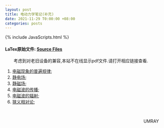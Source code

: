 ```yaml
---
layout: post
title: 电动力学笔记(补充)
date: 2021-11-29 T0:00:00 +08:00
categories: posts
---
```


{% include JavaScripts.html %}

#### LaTex原始文件: [Source Files](https://github.com/Umaru-Xi/Umaru-Xi.github.io/releases/download/Electrodynamics_Second_Note/Electrodynamics_Second_Note.tar.xz) ####  

&emsp;&emsp;考虑到对老旧设备的兼容,本站不在线显示pdf文件.请打开相应链接查看.  

1. [电磁现象的普遍规律](/include/EHM_Sec/电磁现象的普遍规侓.pdf);  
2. [静电场](/include/EHM_Sec/静电场.pdf);  
3. [静磁场](/include/EHM_Sec/静磁场.pdf);  
4. [电磁波的传播](/include/EHM_Sec/电磁波的传播.pdf);  
5. [电磁波的辐射](/include/EHM_Sec/电磁波的辐射.pdf);  
6. [狭义相对论](/include/EHM_Sec/狭义相对论.pdf);  

&emsp;&emsp;
<p align="right">UMRAY</p>
